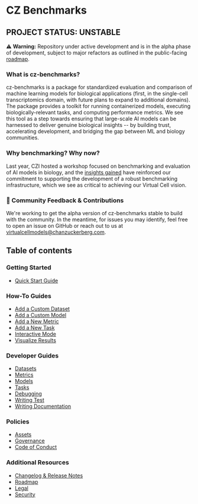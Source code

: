 # CZ Benchmarks

## PROJECT STATUS: UNSTABLE

⚠️ **Warning:** Repository under active development and is in the alpha phase of development, subject to major refactors as outlined in the public-facing [roadmap](https://github.com/chanzuckerberg/cz-benchmarks/blob/main/docs/source/roadmap.md).

### What is cz-benchmarks?
cz-benchmarks is a package for standardized evaluation and comparison of machine learning models for biological applications (first, in the single-cell transcriptomics domain, with future plans to expand to additional domains). The package provides a toolkit for running containerized models, executing biologically-relevant tasks, and computing performance metrics. We see this tool as a step towards ensuring that large-scale AI models can be harnessed to deliver genuine biological insights -- by building trust, accelerating development, and bridging the gap between ML and biology communities.

### Why benchmarking? Why now?
Last year, CZI hosted a workshop focused on benchmarking and evaluation of AI models in biology, and the [insights gained](https://virtualcellmodels.cziscience.com/micro-pub/benchmarking-workshop) have reinforced our commitment to supporting the development of a robust benchmarking infrastructure, which we see as critical to achieving our Virtual Cell vision.

### 💬 Community Feedback & Contributions
We're working to get the alpha version of cz-benchmarks stable to build with the community. In the meantime, for issues you may identify, feel free to open an issue on GitHub or reach out to us at [virtualcellmodels@chanzuckerberg.com](mailto:virtualcellmodels@chanzuckerberg.com).


## Table of contents

### Getting Started
- [Quick Start Guide](https://github.com/chanzuckerberg/cz-benchmarks/blob/main/docs/source/quick_start.md)

### How-To Guides
- [Add a Custom Dataset](https://github.com/chanzuckerberg/cz-benchmarks/blob/main/docs/source/how_to_guides/add_custom_dataset.md)
- [Add a Custom Model](https://github.com/chanzuckerberg/cz-benchmarks/blob/main/docs/source/how_to_guides/add_custom_model.md)
- [Add a New Metric](https://github.com/chanzuckerberg/cz-benchmarks/blob/main/docs/source/how_to_guides/add_new_metric.md)
- [Add a New Task](https://github.com/chanzuckerberg/cz-benchmarks/blob/main/docs/source/how_to_guides/add_new_task.md)
- [Interactive Mode](https://github.com/chanzuckerberg/cz-benchmarks/blob/main/docs/source/how_to_guides/interactive_mode.md)
- [Visualize Results](https://github.com/chanzuckerberg/cz-benchmarks/blob/main/docs/source/how_to_guides/visualize_results.md)

### Developer Guides
- [Datasets](https://github.com/chanzuckerberg/cz-benchmarks/blob/main/docs/source/developer_guides/datasets.md)
- [Metrics](https://github.com/chanzuckerberg/cz-benchmarks/blob/main/docs/source/developer_guides/metrics.md)
- [Models](https://github.com/chanzuckerberg/cz-benchmarks/blob/main/docs/source/developer_guides/models.md)
- [Tasks](https://github.com/chanzuckerberg/cz-benchmarks/blob/main/docs/source/developer_guides/tasks.md)
- [Debugging](https://github.com/chanzuckerberg/cz-benchmarks/blob/main/docs/source/developer_guides/debugging.md)
- [Writing Test](https://github.com/chanzuckerberg/cz-benchmarks/blob/main/tests/README.md)
- [Writing Documentation](https://github.com/chanzuckerberg/cz-benchmarks/blob/main/docs/README.md)

### Policies
- [Assets](https://github.com/chanzuckerberg/cz-benchmarks/blob/main/docs/source/assets.md)
- [Governance](https://github.com/chanzuckerberg/cz-benchmarks/blob/main/docs/source/policy/definitions.md)
- [Code of Conduct](https://github.com/chanzuckerberg/cz-benchmarks/blob/main/CODE_OF_CONDUCT.md)

### Additional Resources
- [Changelog & Release Notes](https://github.com/chanzuckerberg/cz-benchmarks/blob/main/CHANGELOG.md)
- [Roadmap](https://github.com/chanzuckerberg/cz-benchmarks/blob/main/docs/source/roadmap.md)
- [Legal](https://github.com/chanzuckerberg/cz-benchmarks/blob/main/LICENSE.md)
- [Security](https://github.com/chanzuckerberg/cz-benchmarks/blob/main/SECURITY.md)
